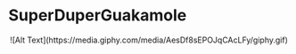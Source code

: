 # SuperDuperGuakamole
<p align="center">![Alt Text](https://media.giphy.com/media/AesDf8sEPOJqCAcLFy/giphy.gif)</p>
